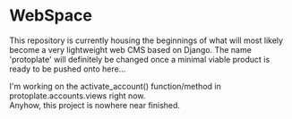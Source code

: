 # WebSpace

This repository is currently housing the beginnings of what will most likely become a 
very lightweight web CMS based on Django.  The name 'protoplate' will definitely be changed once
a minimal viable product is ready to be pushed onto here...

I'm working on the activate_account() function/method in protoplate.accounts.views right now.  
Anyhow, this project is nowhere near finished.  
  


